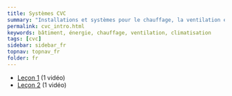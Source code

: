 ```yaml
---
title: Systèmes CVC
summary: "Installations et systèmes pour le chauffage, la ventilation et la climatisation"
permalink: cvc_intro.html
keywords: bâtiment, énergie, chauffage, ventilation, climatisation
tags: [cvc]
sidebar: sidebar_fr
topnav: topnav_fr
folder: fr
---
```


* [Leçon 1](/cvc_1.html) (1 vidéo)
* [Leçon 2](/cvc_2.html) (1 vidéo)

